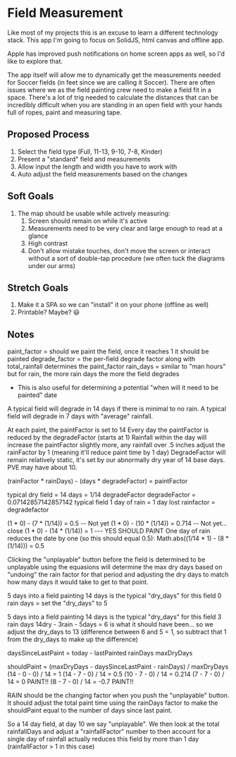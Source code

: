 # Field Measurement

Like most of my projects this is an excuse to learn a different technology stack. This app I'm going to focus on SolidJS, html canvas and offline app.

Apple has improved push notifications on home screen apps as well, so I'd like to explore that.

The app itself will allow me to dynamically get the measurements needed for Soccer fields (in feet since we are calling it Soccer). There are often issues where we as the field painting crew need to make a field fit in a space. There's a lot of trig needed to calculate the distances that can be incredibly difficult when you are standing in an open field with your hands full of ropes, paint and measuring tape.

## Proposed Process

1. Select the field type (Full, 11-13, 9-10, 7-8, Kinder)
2. Present a "standard" field and measurements
3. Allow input the length and width you have to work with
4. Auto adjust the field measurements based on the changes

## Soft Goals

1. The map should be usable while actively measuring:
   1. Screen should remain on while it's active
   2. Measurements need to be very clear and large enough to read at a glance
   3. High contrast
   4. Don't allow mistake touches, don't move the screen or interact without a sort of double-tap procedure (we often tuck the diagrams under our arms)

## Stretch Goals

1. Make it a SPA so we can "install" it on your phone (offline as well)
2. Printable? Maybe? 😃

## Notes

paint_factor = should we paint the field, once it reaches 1 it should be painted
degrade_factor = the per-field degrade factor along with total_rainfall determines the paint_factor
rain_days = similar to "man hours" but for rain, the more rain days the more the field degrades

- This is also useful for determining a potential "when will it need to be painted" date

A typical field will degrade in 14 days if there is minimal to no rain.
A typical field will degrade in 7 days with "average" rainfall.

At each paint, the paintFactor is set to 14
Every day the paintFactor is reduced by the degradeFactor (starts at 1)
Rainfall within the day will increase the paintFactor slightly more, any rainfall over .5 inches adjust the rainFactor by 1 (meaning it'll reduce paint time by 1 day)
DegradeFactor will remain relatively static, it's set by our abnormally dry year of 14 base days. PVE may have about 10.

(rainFactor \* rainDays) - (days \* degradeFactor) = paintFactor

typical dry field = 14 days = 1/14 degradeFactor
degradeFactor = 0.07142857142857142
typical field 1 day of rain = 1 day lost
rainfactor = degradefactor

(1 \* 0) - (7 \* (1/14)) = 0.5 -- Not yet
(1 \* 0) - (10 \* (1/14)) = 0.714 -- Not yet... close
(1 \* 0) - (14 \* (1/14)) = 1 --- YES SHOULD PAINT
One day of rain reduces the date by one (so this should equal 0.5):
Math.abs((1/14 \* 1) - (8 \* (1/14))) = 0.5

Clicking the "unplayable" button before the field is determined to be unplayable using the equasions will determine the max dry days based on "undoing" the rain factor for that period and adjusting the dry days to match how many days it would take to get to that point.

5 days into a field painting
14 days is the typical "dry_days" for this field
0 rain days
= set the "dry_days" to 5

5 days into a field painting
14 days is the typical "dry_days" for this field
3 rain days
14dry - 3rain - 5days = 6 is what it should have been... so we adjust the dry_days to 13 (difference between 6 and 5 = 1, so subtract that 1 from the dry_days to make up the difference)

daysSinceLastPaint = today - lastPainted
rainDays
maxDryDays

shouldPaint = (maxDryDays - daysSinceLastPaint - rainDays) / maxDryDays
(14 - 0 - 0) / 14 = 1
(14 - 7 - 0) / 14 = 0.5
(10 - 7 - 0) / 14 = 0.214
(7 - 7 - 0) / 14 = 0 PAINT!!
(8 - 7 - 0) / 14 = -0.7 PAINT!!

RAIN should be the changing factor when you push the "unplayable" button. It should adjust the total paint time using the rainDays factor to make the shouldPaint equal to the number of days since last paint.

So a 14 day field, at day 10 we say "unplayable". We then look at the total rainfallDays and adjust a "rainfallFactor" number to then account for a single day of rainfall actually reduces this field by more than 1 day (rainfallFactor > 1 in this case)
